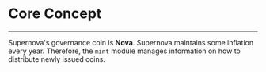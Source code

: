 # Core Concept

---

Supernova's governance coin is **Nova**.
Supernova maintains some inflation every year.
Therefore, the `mint` module manages information on how to distribute newly issued coins.
